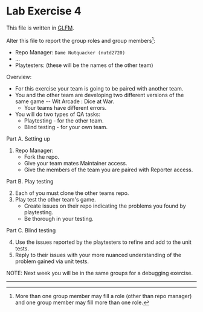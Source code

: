 # Lab Exercise 4

This file is written in [GLFM](https://docs.gitlab.com/ee/user/markdown.html).

Alter this file to report the group roles and group members[^1]:

* Repo Manager: `Dame Nutquacker (nutd2720)`
* ...
* Playtesters: (these will be the names of the other team)

Overview:

* For this exercise your team is going to be paired with another team.
* You and the other team are developing two different versions of the same game -- Wit Arcade : Dice at War.
  * Your teams have different errors.
* You will do two types of QA tasks:
  * Playtesting - for the other team.
  * Blind testing - for your own team.

Part A. Setting up

1. Repo Manager:
   * Fork the repo.
   * Give your team mates Maintainer access.
   * Give the members of the team you are paired with Reporter access.

Part B. Play testing

2. Each of you must clone the other teams repo.
3. Play test the other team's game.
   * Create issues on their repo indicating the problems you found by playtesting.
   * Be thorough in your testing.


Part C. Blind testing

4. Use the issues reported by the playtesters to refine and add to the unit tests.
5. Reply to their issues with your more nuanced understanding of the problem gained via unit tests.

NOTE: Next week you will be in the same groups for a debugging exercise.

---

[^1]: More than one group member may fill a role (other than repo manager) and one group member may fill more than one role.
